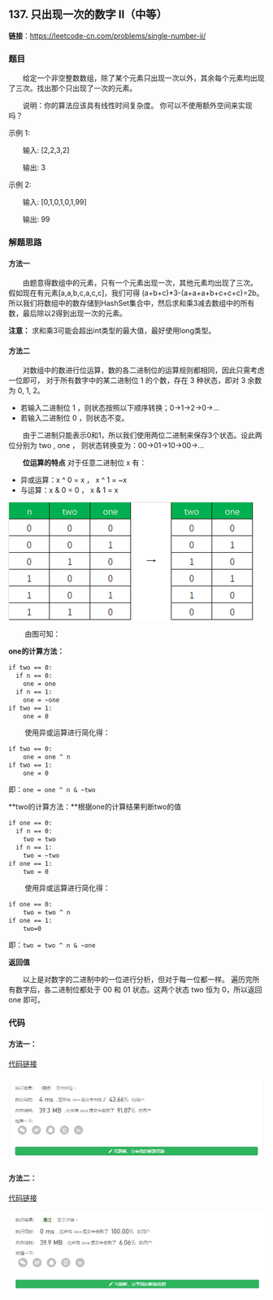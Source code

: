 ## 137. 只出现一次的数字 II（中等）

**链接**：https://leetcode-cn.com/problems/single-number-ii/

### 题目

&emsp;&emsp;给定一个非空整数数组，除了某个元素只出现一次以外，其余每个元素均出现了三次。找出那个只出现了一次的元素。

&emsp;&emsp;说明：你的算法应该具有线性时间复杂度。 你可以不使用额外空间来实现吗？

示例 1:

&emsp;&emsp;输入: [2,2,3,2]

&emsp;&emsp;输出: 3

示例 2:

&emsp;&emsp;输入: [0,1,0,1,0,1,99]

&emsp;&emsp;输出: 99

### 解题思路

#### 方法一

&emsp;&emsp;由题意得数组中的元素，只有一个元素出现一次，其他元素均出现了三次。
假如现在有元素[a,a,b,c,a,c,c]，我们可得 (a+b+c)*3-(a+a+a+b+c+c+c)=2b。
所以我们将数组中的数存储到HashSet集合中，然后求和乘3减去数组中的所有数，最后除以2得到出现一次的元素。

**注意：** 求和乘3可能会超出int类型的最大值，最好使用long类型。

#### 方法二

&emsp;&emsp;对数组中的数进行位运算，数的各二进制位的运算规则都相同，因此只需考虑一位即可，
对于所有数字中的某二进制位 1 的个数，存在 3 种状态，即对 3 余数为 0, 1, 2。
* 若输入二进制位 1 ，则状态按照以下顺序转换；0→1→2→0→...
* 若输入二进制位 0 ，则状态不变。

&emsp;&emsp;由于二进制只能表示0和1，所以我们使用两位二进制来保存3个状态。设此两位分别为 two , one ，
则状态转换变为：00→01→10→00→...

&emsp;&emsp;**位运算的特点** 对于任意二进制位 x 有：
* 异或运算：x ^ 0 = x​ ， x ^ 1 = ~x
* 与运算：x & 0 = 0 ， x & 1 = x 

![手稿](137(2.1).png)

&emsp;&emsp; 由图可知：

**one的计算方法：**
````
if two == 0:
  if n == 0:
    one = one
  if n == 1:
    one = ~one
if two == 1:
    one = 0
````
&emsp;&emsp; 使用异或运算进行简化得：
````
if two == 0:
    one = one ^ n
if two == 1:
    one = 0
````
即：`one = one ^ n & ~two`

**two的计算方法：**根据one的计算结果判断two的值
````
if one == 0:
  if n == 0:
    two = two
  if n == 1:
    two = ~two
if one == 1:
    two = 0
````
&emsp;&emsp; 使用异或运算进行简化得：
````
if one == 0:
    two = two ^ n
if one == 1:
    two=0
````
即：`two = two ^ n & ~one`

**返回值**

&emsp;&emsp;以上是对数字的二进制中的一位进行分析，但对于每一位都一样。
遍历完所有数字后，各二进制位都处于 00 和 01 状态。这两个状态 two 恒为 0，所以返回 one 即可。

### 代码

#### 方法一：

[代码链接](Solution1.java)

![提交记录](137(1).png)

#### 方法二：

[代码链接](Solution2.java)

![提交记录](137(2).png)